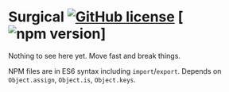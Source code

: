 # Surgical [![GitHub license](https://img.shields.io/badge/license-MIT-blue.svg)](https://github.com/syranide/surgical/blob/master/LICENSE) [![npm version](https://img.shields.io/npm/v/surgical.svg?style=flat)]

Nothing to see here yet. Move fast and break things.

NPM files are in ES6 syntax including `import`/`export`. Depends on `Object.assign`, `Object.is`, `Object.keys`.
